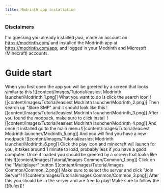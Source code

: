 ```yaml
---
title: Modrinth app installation
---
```

### Disclaimers
I'm guessing you already installed java, made an account on https://modrinth.com/ and installed the Modrinth app at https://modrinth.com/app, and logged in your Modrinth and Microsoft (Minecraft) accounts.

# Guide start

When you first open the app you will be greeted by a screen that looks similar to this
![[content/Images/Tutorial/easiest Modrinth launcher/Modrinth_1.png]]
What you want to do is click the search icon
![[content/Images/Tutorial/easiest Modrinth launcher/Modrinth_2.png]]
Then search up "Slore SMP" and it should look like this
![[content/Images/Tutorial/easiest Modrinth launcher/Modrinth_3.png]]
After you found the modpack, make sure to click install
![[content/Images/Tutorial/easiest Modrinth launcher/Modrinth_4.png]]
And once it installed go to the main menu
![[content/Images/Tutorial/easiest Modrinth launcher/Modrinth_5.png]]
And you will find you have a new modpack
![[content/Images/Tutorial/easiest Modrinth launcher/Modrinth_6.png]]
Click the play icon and minecraft will launch for you, it takes around 1 minute to load, probably less if you have a good computer.
Once it loaded you should be greeted by a screen that looks like this
![[content/Images/Tutorial/images Common/Common_1.png]]
Click on the "Multiplayer" button
![[content/Images/Tutorial/images Common/Common_2.png]]
Make sure to select the server and click "Join Server"!
![[content/Images/Tutorial/images Common/Common_3.png]]
After this you should be in the server and are free to play! Make sure to follow the [[Rules]]!